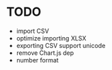 # TODO

- import CSV
- optimize importing XLSX
- exporting CSV support unicode
- remove Chart.js dep
- number format
